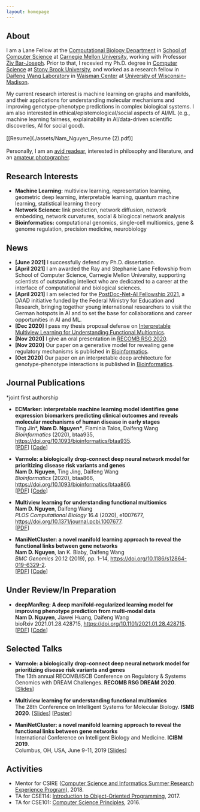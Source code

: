 ```yaml
---
layout: homepage
---
```

## About

I am a Lane Fellow at the [Computational Biology Department](https://cbd.cmu.edu) in [School of Computer Science](https://www.cs.cmu.edu) at [Carnegie Mellon University](https://www.cmu.edu), working with Professor [Ziv Bar-Joseph](https://www.cs.cmu.edu/~zivbj/). Prior to that, I recevied my Ph.D. degree in [Computer Science](https://cs.stonybrook.edu/) at [Stony Brook University](https://stonybrook.edu/), and worked as a research fellow in [Daifeng Wang Laboratory](https://daifengwanglab.org) in [Waisman Center](https://www.waisman.wisc.edu) at [University of Wisconsin-Madison](http://www.wisc.edu). 

My current research interest is machine learning on graphs and manifolds, and their applications for understanding molecular mechanisms and improving genotype-phenotype predictions in complex biological systems. I am also interested in ethical/epistemological/social aspects of AI/ML (e.g., machine learning fairness, explainability in AI/data-driven scientific discoveries, AI for social good).
<br><br>
[[Resume](./assets/Nam_Nguyen_Resume (2).pdf)]
<br><br>
Personally, I am an [avid readear](https://www.goodreads.com/user/show/19504526-tran-ki-nam), interested in philosophy and literature, and an [amateur photographer](https://500px.com/p/tkn?view=photos).

## Research Interests

- **Machine Learning:** multiview learning, representation learning, geometric deep learning, interpretable learning, quantum machine learning, statistical learning theory
- **Network Science:** link prediction, network diffusion, network embedding, network curvatures, social & bilogiccal network analysis
- **Bioinformatics:** computational genomics, single-cell multiomics, gene & genome regulation, precision medicine, neurobiology

## News

- **[June 2021]** I successfully defend my Ph.D. dissertation.
- **[April 2021]** I am awarded the Ray and Stephanie Lane Fellowship from School of Computer Science, Carnegie Mellon University, supporting scientists of outstanding intellect who are dedicated to a career at the interface of computational and biological sciences.
- **[April 2021]** I am selected for the [PostDoc-Net-AI Fellowship 2021](https://www.daad.de/en/the-daad/postdocnet/fellows/fellows/), a DAAD initiative funded by the Federal Ministry for Education and Research, bringing together young international researchers to visit the German hotspots in AI and to set the base for collaborations and career opportunities in AI and ML.
- **[Dec 2020]** I pass my thesis proposal defense on [Interpretable Multiview Learning for Understanding Functional Multiomics](./assets/proposal.pdf).
- **[Nov 2020]** I give an oral presentation in [RECOMB RSG 2020](https://www.iscb.org/recomb-regsysgen2020).
- **[Nov 2020]** Our paper on a generative model for revealing gene regulatory mechanisms is published in [Bioinformatics](https://academic.oup.com/bioinformatics).
- **[Oct 2020]** Our paper on an interpretable deep architecture for genotype-phenotype interactions is published in [Bioinformatics](https://academic.oup.com/bioinformatics).

## Journal Publications

\*joint first authorship
<br>

- **ECMarker: interpretable machine learning model identifies gene expression biomarkers predicting clinical outcomes and reveals molecular mechanisms of human disease in early stages**
  <br>
  Ting Jin\*, **Nam D. Nguyen\***, Flaminia Talos, Daifeng Wang
  <br>
  *Bioinformatics* (2020), btaa935, https://doi.org/10.1093/bioinformatics/btaa935.
  <br>
  [[PDF](./assets/btaa935.pdf)] [[Code](https://github.com/daifengwanglab/ECMarker)]

- **Varmole: a biologically drop-connect deep neural network model for prioritizing disease risk variants and genes**
  <br>
  **Nam D. Nguyen**, Ting Jing, Daifeng Wang
  <br>
  *Bioinformatics* (2020), btaa866, https://doi.org/10.1093/bioinformatics/btaa866.
  <br>
  [[PDF](./assets/btaa866.pdf)] [[Code](https://github.com/daifengwanglab/Varmole)]

- **Multiview learning for understanding functional multiomics**
  <br>
  **Nam D. Nguyen**, Daifeng Wang
  <br>
  *PLOS Computational Biology* 16.4 (2020), e1007677, https://doi.org/10.1371/journal.pcbi.1007677.
  <br>
  [[PDF](./assets/multiview.pdf)]
  
- **ManiNetCluster: a novel manifold learning approach to reveal the functional links between gene networks**
  <br>
  **Nam D. Nguyen**, Ian K. Blaby, Daifeng Wang
  <br>
  *BMC Genomics* 20.12 (2019), pp. 1–14, https://doi.org/10.1186/s12864-019-6329-2.
  <br>
  [[PDF](./assets/ManiNetCluster.pdf)] [[Code](https://github.com/namtk/ManiNetCluster)]
  
## Under Review/In Preparation

- **deepManReg: A deep manifold‐regularized learning model for improving phenotype prediction from multi‐modal data**
  <br>
  **Nam D. Nguyen**, Jiawei Huang, Daifeng Wang
  <br>
  bioRxiv 2021.01.28.428715, https://doi.org/10.1101/2021.01.28.428715.
  <br>
 [[PDF](./assets/deepManReg.pdf)] [[Code](https://github.com/daifengwanglab/deepManReg)]


## Selected Talks

- **Varmole: a biologically drop-connect deep neural network model for prioritizing disease risk variants and genes**
  <br>
  The 13th annual RECOMB/ISCB Conference on Regulatory & Systems Genomics with DREAM Challenges. **RECOMB RSG DREAM 2020**.
 [[Slides](./assets/RSG2020.pdf)]

- **Multiview learning for understanding functional multiomics**
  <br>
  The 28th Conference on Intelligent Systems for Molecular Biology. **ISMB 2020**.
  [[Slides](https://f1000research.com/slides/9-911)] [[Poster](https://f1000research.com/posters/9-910)]

- **ManiNetCluster: a novel manifold learning approach to reveal the functional links between gene networks**
  <br>
  International Conference on Intelligent Biology and Medicine. **ICIBM 2019**.
  <br>
  Columbus, OH, USA, June 9-11, 2019 [[Slides](./assets/ICIBM2019.pdf)]

## Activities

- Mentor for CSIRE ([Computer Science and Informatics Summer Research Experience Program](https://bmi.stonybrookmedicine.edu/csire)), 2018.
- TA for CSE114: [Introduction to Object-Oriented Programming](https://www.cs.stonybrook.edu/students/Undergraduate-Studies/courses/CSE114), 2017.
- TA for CSE101: [Computer Science Principles](https://www.cs.stonybrook.edu/students/Undergraduate-Studies/courses/CSE101), 2016.
